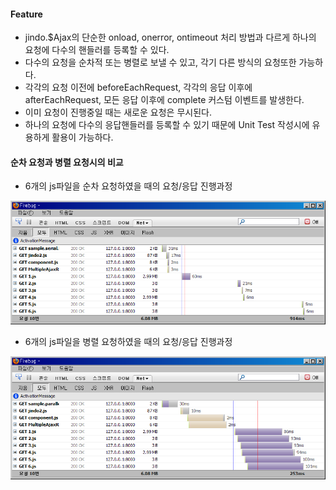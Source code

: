 #### Feature

* jindo.$Ajax의 단순한 onload, onerror, ontimeout 처리 방법과 다르게 하나의 요청에 다수의 핸들러를 등록할 수 있다.
* 다수의 요청을 순차적 또는 병렬로 보낼 수 있고, 각기 다른 방식의 요청또한 가능하다.
* 각각의 요청 이전에 beforeEachRequest, 각각의 응답 이후에 afterEachRequest, 모든 응답 이후에 complete 커스텀 이벤트를 발생한다.
* 이미 요청이 진행중일 때는 새로운 요청은 무시된다.
* 하나의 요청에 다수의 응답핸들러를 등록할 수 있기 때문에 Unit Test 작성시에 유용하게 활용이 가능하다.

#### 순차 요청과 병렬 요청시의 비교

* 6개의 js파일을 순차 요청하였을 때의 요청/응답 진행과정

![](serial.png "")

* 6개의 js파일을 병렬 요청하였을 때의 요청/응답 진행과정

![](parallel.png "")